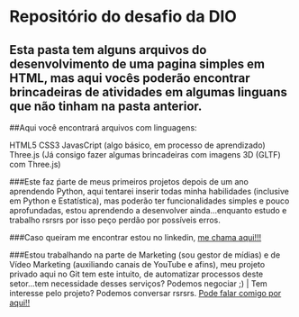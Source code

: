 # Repositório do desafio da DIO
## Esta pasta tem alguns arquivos do desenvolvimento de uma pagina simples em HTML, mas aqui vocês poderão encontrar brincadeiras de atividades em algumas linguans que não tinham na pasta anterior.

##Aqui você encontrará arquivos com linguagens:

HTML5
CSS3
JavasCript (algo básico, em processo de aprendizado)
Three.js (Já consigo fazer algumas brincadeiras com imagens 3D (GLTF) com Three.js)

###Este faz ṕarte de meus primeiros projetos depois de um ano aprendendo Python, aqui tentarei inserir todas minha habilidades (inclusive em Python e Estatística), mas poderão ter funcionalidades simples e pouco aprofundadas, estou aprendendo a desenvolver ainda...enquanto estudo e trabalho rsrsrs por isso peço perdão por possíveis erros. 


###Caso queiram me encontrar estou no linkedin,
[me chama aqui!!!](https://www.linkedin.com/in/efraimlima/)


###Estou trabalhando na parte de Marketing (sou gestor de mídias) e de Vídeo Marketing (auxiliando canais de YouTube e afins), meu projeto privado aqui no Git tem este intuito, de automatizar processos deste setor...tem necessidade desses serviços? Podemos negociar ;) | Tem interesse pelo projeto? Podemos conversar rsrsrs.
[Pode falar comigo por aqui!!](https://wa.me/p/6587960484611667/5511959972318)
